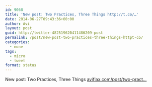 ```yaml
---
id: 9068
title: 'New post: Two Practices, Three Things http://t.co/…'
date: 2014-06-27T09:43:36+00:00
author: Avi
layout: post
guid: http://twitter-482519620411486209-post
permalink: /post/new-post-two-practices-three-things-httpt-co/
categories:
  - none
tags:
  - micro
  - tweet
format: status
---
```

New post: Two Practices, Three Things [aviflax.com/post/two-pract…](http://aviflax.com/post/two-practices-three-things/)